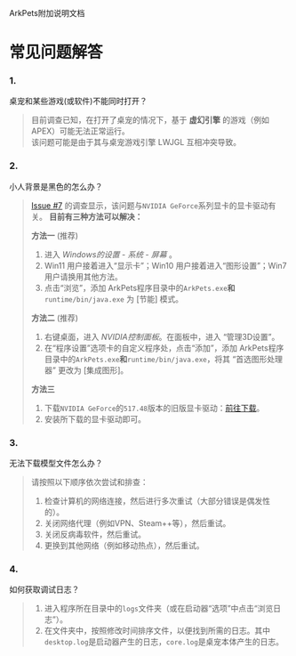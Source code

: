 ArkPets附加说明文档
# 常见问题解答

### 1.
桌宠和某些游戏(或软件)不能同时打开？
> 目前调查已知，在打开了桌宠的情况下，基于 **虚幻引擎** 的游戏（例如 APEX）可能无法正常运行。  
> 该问题可能是由于其与桌宠游戏引擎 LWJGL 互相冲突导致。

### 2.
小人背景是黑色的怎么办？
> [Issue #7](https://github.com/isHarryh/Ark-Pets/issues/7) 的调查显示，该问题与`NVIDIA GeForce`系列显卡的显卡驱动有关。 **目前有三种方法可以解决：**
> 
> **方法一** (推荐)  
> 1. 进入 *Windows的设置 - 系统 - 屏幕* 。
> 2. Win11 用户接着进入“显示卡”；Win10 用户接着进入“图形设置”；Win7 用户请换用其他方法。
> 3. 点击“浏览”，添加 ArkPets程序目录中的`ArkPets.exe`**和**`runtime/bin/java.exe` 为 [节能] 模式。
> 
> **方法二** (推荐)  
> 1. 右键桌面，进入 *NVIDIA控制面板*。在面板中，进入 “管理3D设置”。
> 2. 在“程序设置”选项卡的自定义程序处，点击“添加”，添加 ArkPets程序目录中的`ArkPets.exe`**和**`runtime/bin/java.exe`，将其 “首选图形处理器” 更改为 [集成图形]。
> 
> **方法三**
> 1. 下载`NVIDIA GeForce`的`517.48`版本的旧版显卡驱动：[前往下载](http://www.nvidia.cn/Download/driverResults.aspx/193319/cn)。
> 2. 安装所下载的显卡驱动即可。

### 3.
无法下载模型文件怎么办？
> 请按照以下顺序依次尝试和排查：
> 1. 检查计算机的网络连接，然后进行多次重试（大部分错误是偶发性的）。
> 2. 关闭网络代理（例如VPN、Steam++等），然后重试。
> 3. 关闭反病毒软件，然后重试。
> 4. 更换到其他网络（例如移动热点），然后重试。

### 4.
如何获取调试日志？
> 1. 进入程序所在目录中的`logs`文件夹（或在启动器“选项”中点击“浏览日志”）。
> 2. 在文件夹中，按照修改时间排序文件，以便找到所需的日志。其中`desktop.log`是启动器产生的日志，`core.log`是桌宠本体产生的日志。
